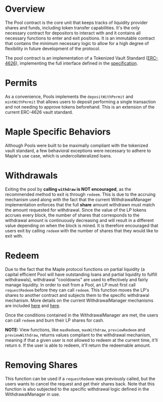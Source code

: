 # Overview

The Pool contract is the core unit that keeps tracks of liquidity provider shares and funds, including token transfer capabilities. It's the only necessary contract for depositors to interact with and it contains all necessary functions to enter and exit positions. It is an immutable contract that contains the minimum necessary logic to allow for a high degree of flexibility in future development of the protocol.

The pool contract is an implementation of a Tokenized Vault Standard ([ERC-4626](https://erc4626.info/)), implementing the full interface defined in the [specification](https://eips.ethereum.org/EIPS/eip-4626).

# Permits

As a convenience, Pools implements the `depositWithPermit` and `mintWithPermit` that allows users to deposit performing a single transaction and not needing to approve tokens beforehand. This is an extension of the current ERC-4626 vault standard.

# Maple Specific Behaviors

Although Pools were built to be maximally compliant with the tokenized vault standard, a few behavioral exceptions were necessary to adhere to Maple's use case, which is undercollateralized loans.

# Withdrawals

Exiting the pool by **calling `withdraw` is NOT encouraged**, as the recommended method to exit is through `redeem`. This is due to the accruing mechanism used along with the fact that the current WithdrawalManager implementation enforces that the full **share** amount withdrawn must match the amount requested for withdrawal. Since the value of the LP tokens accrues every block, the number of shares that corresponds to the withdrawal amount is continuously decreasing and will result in a different value depending on when the block is mined. It is therefore encouraged that users exit by calling `redeem` with the number of shares that they would like to exit with.

# Redeem

Due to the fact that the Maple protocol functions on partial liquidity (a capital efficient Pool will have outstanding loans and partial liquidity to fulfill withdrawals), withdrawal "cooldowns" are used to effectively and fairly manage liquidity. In order to exit from a Pool, an LP must first call `requestRedeem` before they can call `redeem`. This function moves the LP's shares to another contract and subjects them to the specific withdrawal mechanism. More details on the current WithdrawalManager mechanisms are included [here](./withdrawal-manager-cyclical.md) and [here](./withdrawal-manager-queue.md).

Once the conditions contained in the WithdrawalManager are met, the users can call `redeem` and burn their LP shares for cash.

**NOTE:** View functions, like `maxRedeem`, `maxWithdraw`, `previewRedeem` and `previewWithdraw`, returns values compliant to the withdrawal mechanism, meaning if that a given user is not allowed to redeem at the current time, it'll return `0`. If the user is able to redeem, it'll return the redeemable amount.

# Removing Shares

This function can be used if a `requestRedeem` was previously called, but the users wants to cancel the request and get their shares back. Note that this function is also subjected to the specific withdrawal logic defined in the WithdrawalManager in use.
